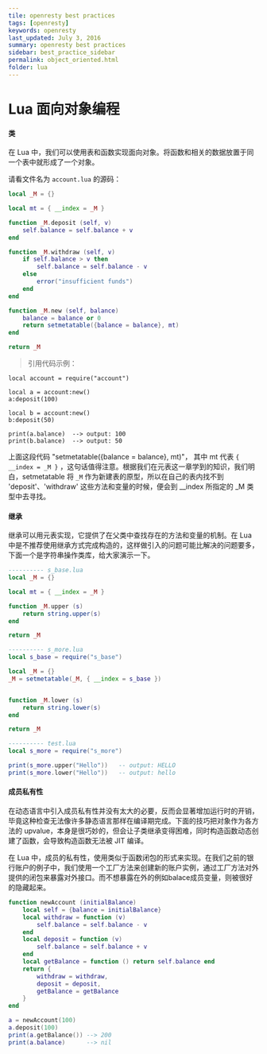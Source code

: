 ```yaml
---
tile: openresty best practices
tags: [openresty]
keywords: openresty
last_updated: July 3, 2016
summary: openresty best practices
sidebar: best_practice_sidebar
permalink: object_oriented.html
folder: lua
---
```

# Lua 面向对象编程

#### 类

在 Lua 中，我们可以使用表和函数实现面向对象。将函数和相关的数据放置于同一个表中就形成了一个对象。

请看文件名为 `account.lua` 的源码：

```Lua
local _M = {}

local mt = { __index = _M }

function _M.deposit (self, v)
	self.balance = self.balance + v
end

function _M.withdraw (self, v)
	if self.balance > v then
		self.balance = self.balance - v
	else
		error("insufficient funds")
	end
end

function _M.new (self, balance)
	balance = balance or 0
	return setmetatable({balance = balance}, mt)
end

return _M
```

> 引用代码示例：

```
local account = require("account")

local a = account:new()
a:deposit(100)

local b = account:new()
b:deposit(50)

print(a.balance)  --> output: 100
print(b.balance)  --> output: 50
```

上面这段代码 "setmetatable({balance = balance}, mt)"， 其中 mt 代表 `{ __index = _M }` ，这句话值得注意。根据我们在元表这一章学到的知识，我们明白，setmetatable 将 `_M` 作为新建表的原型，所以在自己的表内找不到 'deposit'、'withdraw' 这些方法和变量的时候，便会到 \_\_index 所指定的 _M 类型中去寻找。

#### 继承

继承可以用元表实现，它提供了在父类中查找存在的方法和变量的机制。在 Lua 中是不推荐使用继承方式完成构造的，这样做引入的问题可能比解决的问题要多，下面一个是字符串操作类库，给大家演示一下。

```lua
---------- s_base.lua
local _M = {}

local mt = { __index = _M }

function _M.upper (s)
	return string.upper(s)
end

return _M

---------- s_more.lua
local s_base = require("s_base")

local _M = {}
_M = setmetatable(_M, { __index = s_base })


function _M.lower (s)
    return string.lower(s)
end

return _M

---------- test.lua
local s_more = require("s_more")

print(s_more.upper("Hello"))   -- output: HELLO 
print(s_more.lower("Hello"))   -- output: hello
```



#### 成员私有性

在动态语言中引入成员私有性并没有太大的必要，反而会显著增加运行时的开销，毕竟这种检查无法像许多静态语言那样在编译期完成。下面的技巧把对象作为各方法的 upvalue，本身是很巧妙的，但会让子类继承变得困难，同时构造函数动态创建了函数，会导致构造函数无法被 JIT 编译。

在 Lua 中，成员的私有性，使用类似于函数闭包的形式来实现。在我们之前的银行账户的例子中，我们使用一个工厂方法来创建新的账户实例，通过工厂方法对外提供的闭包来暴露对外接口。而不想暴露在外的例如balace成员变量，则被很好的隐藏起来。

```Lua
function newAccount (initialBalance)
	local self = {balance = initialBalance}
	local withdraw = function (v)
		self.balance = self.balance - v
	end
	local deposit = function (v)
		self.balance = self.balance + v
	end
	local getBalance = function () return self.balance end
	return {
		withdraw = withdraw,
		deposit = deposit,
		getBalance = getBalance
	}
end

a = newAccount(100)
a.deposit(100)
print(a.getBalance()) --> 200
print(a.balance)      --> nil
```




